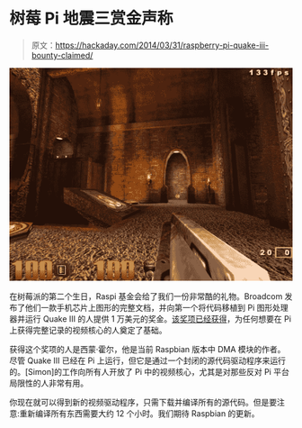 # 树莓 Pi 地震三赏金声称

> 原文：<https://hackaday.com/2014/03/31/raspberry-pi-quake-iii-bounty-claimed/>

![quake3](img/1708b1b11f4850c614bbd8e03b0c75e5.png)

在树莓派的第二个生日，Raspi 基金会给了我们一份非常酷的礼物。Broadcom 发布了他们一款手机芯片上图形的完整文档，并向第一个将代码移植到 Pi 图形处理器并运行 Quake III 的人提供 1 万美元的奖金。[该奖项已经获得](http://www.raspberrypi.org/archives/6561)，为任何想要在 Pi 上获得完整记录的视频核心的人奠定了基础。

获得这个奖项的人是西蒙·霍尔，他是当前 Raspbian 版本中 DMA 模块的作者。尽管 Quake III 已经在 Pi 上运行，但它是通过一个封闭的源代码驱动程序来运行的。[Simon]的工作向所有人开放了 Pi 中的视频核心，尤其是对那些反对 Pi 平台局限性的人非常有用。

你现在就可以得到新的视频驱动程序，只需下载并编译所有的源代码。但是要注意:重新编译所有东西需要大约 12 个小时。我们期待 Raspbian 的更新。